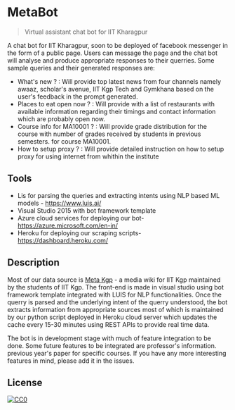 # MetaBot
> Virtual assistant chat bot for IIT Kharagpur

A chat bot for IIT Kharagpur, soon to be deployed of facebook messenger in the form of a public page. Users can message the page
and the chat bot will analyse and produce appropriate responses to their querries. Some sample queries and their generated responses are:
- What's new ?  : Will provide top latest news from four channels namely awaaz, scholar's avenue, IIT Kgp Tech and Gymkhana based
on the user's feedback in the prompt generated.
- Places to eat open now ?  : Will provide with a list of restaurants with available information regarding their timings and contact information
which are probably open now.
- Course info for MA10001 ? : Will provide grade distribution for the course with number of grades received by students in previous semesters.
for course MA10001.
- How to setup proxy ? : Will provide detailed instruction on how to setup proxy for using internet from whithin the institute

## Tools

- Lis for parsing the queries and extracting intents using NLP based ML models - https://www.luis.ai/
- Visual Studio 2015 with bot framework template
- Azure cloud services for deploying our bot- https://azure.microsoft.com/en-in/
- Heroku for deploying our scraping scripts- https://dashboard.heroku.com/

## Description

Most of our data source is [Meta Kgp](https://wiki.metakgp.org/w/Main_Page) - a media wiki for IIT Kgp maintained by the students of IIT Kgp.
The front-end is made in visual studio using bot framework template integrated with LUIS for NLP functionalities. Once the querry is parsed and
the underlying intent of the querry understood, the bot extracts information from appropriate sources most of which is maintained by
our python script deployed in Heroku cloud server which updates the cache every 15-30 minutes using REST APIs to provide real time data.

The bot is in development stage with much of feature integration to be done. Some future features to be integrated are professor's information.
previous year's paper for specific courses. If you have any more interesting features in mind, please add it in the issues.


## License

[![CC0](https://licensebuttons.net/p/zero/1.0/88x31.png)](https://creativecommons.org/publicdomain/zero/1.0/)

